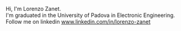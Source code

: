 Hi, I'm Lorenzo Zanet.  
I'm graduated in the University of Padova in Electronic Engineering.  
Follow me on linkedin www.linkedin.com/in/lorenzo-zanet  
<!---
lorienzo9/lorienzo9 is a ✨ special ✨ repository because its `README.md` (this file) appears on your GitHub profile.
You can click the Preview link to take a look at your changes.
--->
